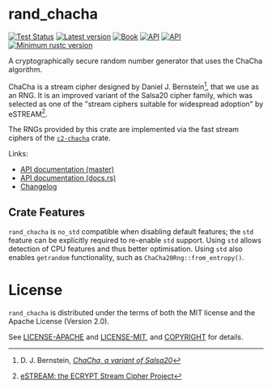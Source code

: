 # rand_chacha

[![Test Status](https://github.com/rust-random/rand/workflows/Tests/badge.svg?event=push)](https://github.com/rust-random/rand/actions)
[![Latest version](https://img.shields.io/crates/v/rand_chacha.svg)](https://crates.io/crates/rand_chacha)
[![Book](https://img.shields.io/badge/book-master-yellow.svg)](https://rust-random.github.io/book/)
[![API](https://img.shields.io/badge/api-master-yellow.svg)](https://rust-random.github.io/rand/rand_chacha)
[![API](https://docs.rs/rand_chacha/badge.svg)](https://docs.rs/rand_chacha)
[![Minimum rustc version](https://img.shields.io/badge/rustc-1.56+-lightgray.svg)](https://github.com/rust-random/rand#rust-version-requirements)

A cryptographically secure random number generator that uses the ChaCha
algorithm.

ChaCha is a stream cipher designed by Daniel J. Bernstein[^1], that we use
as an RNG. It is an improved variant of the Salsa20 cipher family, which was
selected as one of the "stream ciphers suitable for widespread adoption" by
eSTREAM[^2].

The RNGs provided by this crate are implemented via the fast stream ciphers of
the [`c2-chacha`](https://crates.io/crates/c2-chacha) crate.

Links:

-   [API documentation (master)](https://rust-random.github.io/rand/rand_chacha)
-   [API documentation (docs.rs)](https://docs.rs/rand_chacha)
-   [Changelog](https://github.com/rust-random/rand/blob/master/rand_chacha/CHANGELOG.md)

[rand]: https://crates.io/crates/rand
[^1]: D. J. Bernstein, [*ChaCha, a variant of Salsa20*](
      https://cr.yp.to/chacha.html)

[^2]: [eSTREAM: the ECRYPT Stream Cipher Project](
      http://www.ecrypt.eu.org/stream/)


## Crate Features

`rand_chacha` is `no_std` compatible when disabling default features; the `std`
feature can be explicitly required to re-enable `std` support. Using `std`
allows detection of CPU features and thus better optimisation. Using `std`
also enables `getrandom` functionality, such as `ChaCha20Rng::from_entropy()`.


# License

`rand_chacha` is distributed under the terms of both the MIT license and the
Apache License (Version 2.0).

See [LICENSE-APACHE](LICENSE-APACHE) and [LICENSE-MIT](LICENSE-MIT), and
[COPYRIGHT](COPYRIGHT) for details.
